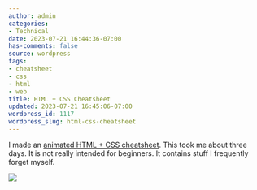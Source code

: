 ```yaml
---
author: admin
categories:
- Technical
date: 2023-07-21 16:44:36-07:00
has-comments: false
source: wordpress
tags:
- cheatsheet
- css
- html
- web
title: HTML + CSS Cheatsheet
updated: 2023-07-21 16:45:06-07:00
wordpress_id: 1117
wordpress_slug: html-css-cheatsheet
---
```

I made an [animated HTML + CSS cheatsheet](https://za3k.com/html-css-cheatsheet). This took me about three days. It is not really intended for beginners. It contains stuff I frequently forget myself.

[![](../wp-content/uploads/2023/07/2023-07-21-194333_1920x1080_scrot-crop.png)](https://za3k.com/html-css-cheatsheet)

